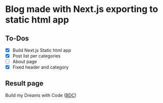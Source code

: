 # Blog made with Next.js exporting to static html app

## To-Dos

- [x] Build Next.js Static html app
- [x] Post list per categories
- [ ] About page
- [x] Fixed header and category

## Result page

Build my Dreams with Code ([BDC](https://mattdamon108.github.io/))
